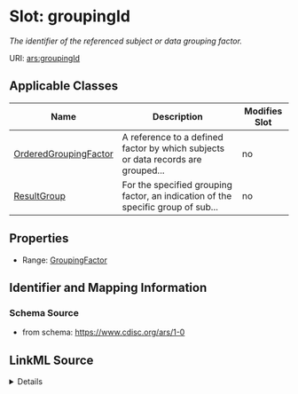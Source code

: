 # Slot: groupingId


_The identifier of the referenced subject or data grouping factor._



URI: [ars:groupingId](https://www.cdisc.org/ars/1-0/groupingId)



<!-- no inheritance hierarchy -->




## Applicable Classes

| Name | Description | Modifies Slot |
| --- | --- | --- |
[OrderedGroupingFactor](OrderedGroupingFactor.md) | A reference to a defined factor by which subjects or data records are grouped... |  no  |
[ResultGroup](ResultGroup.md) | For the specified grouping factor, an indication of the specific group of sub... |  no  |







## Properties

* Range: [GroupingFactor](GroupingFactor.md)





## Identifier and Mapping Information







### Schema Source


* from schema: https://www.cdisc.org/ars/1-0




## LinkML Source

<details>
```yaml
name: groupingId
description: The identifier of the referenced subject or data grouping factor.
from_schema: https://www.cdisc.org/ars/1-0
rank: 1000
alias: groupingId
domain_of:
- OrderedGroupingFactor
- ResultGroup
range: GroupingFactor
inlined: false

```
</details>